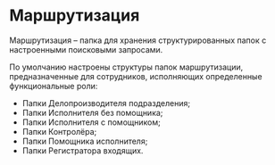 # Маршрутизация

Маршрутизация – папка для хранения структурированных папок с настроенными поисковыми запросами. 

По умолчанию настроены структуры папок маршрутизации, предназначенные для сотрудников, исполняющих определенные функциональные роли:

- Папки Делопроизводителя подразделения;
- Папки Исполнителя без помощника;
- Папки Исполнителя с помощником;
- Папки Контролёра;
- Папки Помощника исполнителя;
- Папки Регистратора входящих.